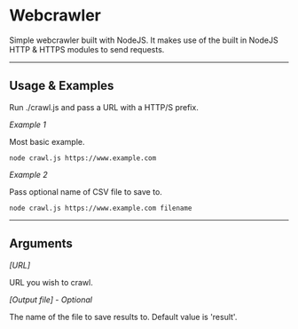 # Webcrawler

Simple webcrawler built with NodeJS. It makes use of the built in NodeJS HTTP & HTTPS modules to send requests.

---

## Usage & Examples

Run ./crawl.js and pass a URL with a HTTP/S prefix.


*Example 1*

Most basic example.

```
node crawl.js https://www.example.com
```

*Example 2*

Pass optional name of CSV file to save to.

```
node crawl.js https://www.example.com filename
```

---

## Arguments

*[URL]* 

URL you wish to crawl.

*[Output file]* - *Optional*

The name of the file to save results to. Default value is 'result'.
